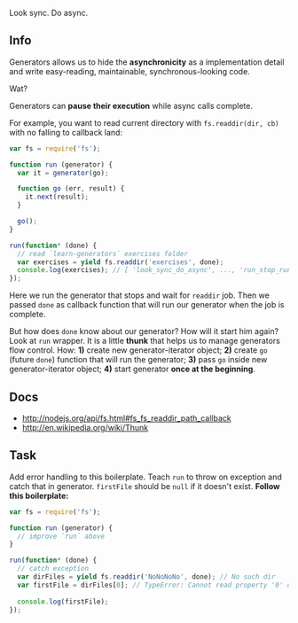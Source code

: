 Look sync. Do async.

## Info
Generators allows us to hide the **asynchronicity** as a implementation
detail and write easy-reading, maintainable, synchronous-looking code.

Wat?

Generators can **pause their execution** while async calls complete.

For example, you want to read current directory with `fs.readdir(dir, cb)`
with no falling to callback land:

```js
var fs = require('fs');

function run (generator) {
  var it = generator(go);

  function go (err, result) {
    it.next(result);
  }

  go();  
}

run(function* (done) {
  // read `learn-generators` exercises folder
  var exercises = yield fs.readdir('exercises', done);
  console.log(exercises); // [ 'look_sync_do_async', ..., 'run_stop_run' ]
});

```
Here we run the generator that stops and wait for `readdir` job. Then we passed `done`
as callback function that will run our generator when the job is complete.

But how does `done` know about our generator? How will it start him again?
Look at `run` wrapper. It is a little **thunk** that helps us to manage generators
flow control. How:
**1)** create new generator-iterator object;
**2)** create `go` (future `done`) function that will run the generator;
**3)** pass `go` inside new generator-iterator object;
**4)** start generator **once at the beginning**.

## Docs
 - http://nodejs.org/api/fs.html#fs_fs_readdir_path_callback
 - http://en.wikipedia.org/wiki/Thunk
 
## Task
Add error handling to this boilerplate. Teach `run` to throw on exception and
catch that in generator. `firstFile` should be `null` if it doesn't exist.
**Follow this boilerplate:**
```js
var fs = require('fs');

function run (generator) {
  // improve `run` above
}

run(function* (done) {
  // catch exception
  var dirFiles = yield fs.readdir('NoNoNoNo', done); // No such dir
  var firstFile = dirFiles[0]; // TypeError: Cannot read property '0' of undefined
  
  console.log(firstFile);
});
```
